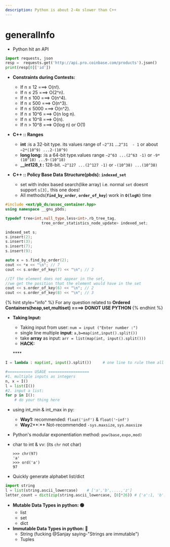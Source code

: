 ```yaml
---
description: Python is about 2-4x slower than C++
---
```


# generalInfo

* Python hit an API

```python
import requests, json
resp =  requests.get('http://api.pro.coinbase.com/products').json()
print(resp[0]['id'])
```

* **Constraints during Contests:**
  * If n ≤ 12          ===&gt; O\(n!\).
  * If n ≤ 25          ===&gt; O\(2^n\).
  * If n ≤ 100         ===&gt; O\(n^4\).
  * If n ≤ 500         ===&gt; O\(n^3\).
  * If n ≤ 5000        ===&gt; O\(n^2\).
  * If n ≤ 10^6        ===&gt; O\(n log n\).
  * If n ≤ 10^8        ===&gt; O\(n\).
  * If n &gt; 10^8        ===&gt; O\(log n\) or O\(1\)
* **C++ :: Ranges**
  * **int** :is a 32-bit type. its values range of `−2^31` ...`2^31  - 1` or about `−2*(10^9) ...2·(10^9)`
  * **long long:** :is a 64-bit type.values range `−2^63 ...(2^63 -1)` or `-9*(10^18) ...9·(10^18)`
  * **\_\_int128\_t :** 128-bit. `−2^127 ...(2^127 -1)` or `-(10^38) ...(10^38)`
* **C++ :: Policy Base Data Structure\(pbds\): `indexed_set`**

  * set with index based search\(like array\) i.e. normal `set` doesnt support `s[3],` this one does!
  * All methods\(**`find_by_order`**, **`order_of_key`**\) work in **`O(logN)`** time

```cpp
#include <ext/pb_ds/assoc_container.hpp>
using namespace __gnu_pbds;

typedef tree<int,null_type,less<int>,rb_tree_tag,
                tree_order_statistics_node_update> indexed_set;

indexed_set s;
s.insert(2);
s.insert(3);
s.insert(7);
s.insert(9);    

auto x = s.find_by_order(2);
cout << *x << "\n"; // 7    
cout << s.order_of_key(7) << "\n"; // 2

//If the element does not appear in the set,
//we get the position that the element would have in the set  
cout << s.order_of_key(6) << "\n"; // 2
cout << s.order_of_key(8) << "\n"; // 3      
```

{% hint style="info" %}
For any question related to **Ordered Containers\(heap,set,multiset\) ====&gt; DONOT USE PYTHON**
{% endhint %}

* **Taking Input:**

  * Taking input from user: `num = input ("Enter number :")`
  * single line multiple **input**: `a,b=map(int,input().split())`
  * take **array** as input: `arr = list(map(int, input().split()))`
  * **HACK:**

  \*\*\*\*

```python
I = lambda : map(int, input().split())     # one line to rule them all

#=========== USAGE ==================
#1. multiple inputs as integers
n, x = I()
l = list(I())
#2. input a list:
for p in I():
    # do your thing here
```

* using int\_min & int\_max in py:
  * **Way1:** recommended: `float('inf')` & `float('`-`inf')`
  * **Way**2**:** Not-recommended `-sys.maxsize`, `sys.maxsize`
* Python's modular exponentiation method: `pow(base,expo,mod)`
* char to int & vv: \(its `chr` not char\)

  ```text
  >>> chr(97)
  'a'
  >>> ord('a')
  97
  ```

* Quickly generate alphabet list/dict

```python
import string
l = list(string.ascii_lowercase)    # ['a','b',....,'z']
letter_count = dict(zip(string.ascii_lowercase, [0]*26)) # {'a':1, 'b':1, ...'z':1}
```

* **Mutable Data Types in python: 🟢**
  * list
  * set
  * dict
* **Immutable Data Types in python: 🔴**
  * String                     \(fucking @Sanjay saying-"Strings are immutable"\)
  * Tuples

